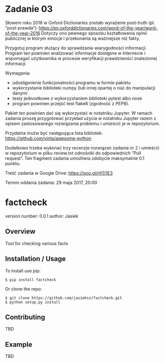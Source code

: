 Zadanie 03
==========

Słowem roku 2016 w Oxford Dictionaries zostało wyrażenie post-truth (pl. “post-prawda”): https://en.oxforddictionaries.com/word-of-the-year/word-of-the-year-2016
Dotyczy ono pewnego sposobu kształtowania opinii publicznej w którym emocje i przekonania są ważniejsze niż fakty.

Przygotuj program służący do sprawdzania wiarygodności informacji. Program ten powinien analizować informacje dostępne w Internecie i wspomagać użytkownika w procesie weryfikacji prawdziwości znalezionej informacji.

Wymagania:
  - udostępnienie funkcjonalności programu w formie pakietu
  - wykorzystanie biblioteki numpy (lub innej opartej o nia) do manipulacji danymi
  - testy jednostkowe z wykorzystaniem biblioteki pytest albo nose
  - program powinien przejść test flake8 (zgodność z PEP8).

Pakiet ten powinien dać się wykorzystać w notatniku Jupyter. W ramach zadania proszę przygotować przykład użycia w notatniku Jupyter razem z opisem zastosowanego rozwiązania problemu i umieścić je w repozytorium.

Przydatna możw być następująca lista bibliotek: https://github.com/vinta/awesome-python

Dodatkowo trzeba wykonać trzy recenzje rozwiązań zadania nr 2 i umieścić w repozytorium w pliku review.txt odnośniki do odpowiednich “Pull request”. Ten fragment zadania umożliwia zdobycie maksymalnie 0.1 punktu.

Treść zadania w Google Drive: https://goo.gl/nYD1E3

Termin oddania zadania: 29 maja 2017, 20:00


factcheck
===============================

version number: 0.0.1
author: Jasiek

Overview
--------

Tool for checking various facts

Installation / Usage
--------------------

To install use pip:

    $ pip install factcheck


Or clone the repo:

    $ git clone https://github.com/jasieksz/factcheck.git
    $ python setup.py install
    
Contributing
------------

TBD

Example
-------

TBD
